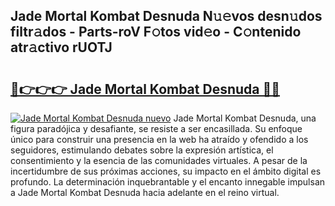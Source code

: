 ## Jade Mortal Kombat Desnuda N𝚞𝚎vos desn𝚞dos filtr𝚊dos - Parts-roV F𝚘tos vid𝚎o - C𝚘ntenido atr𝚊ctivo rUOTJ

# <h2><a href="http://mbbtsn.tromn.icu/?c=Jade+Mortal+Kombat+Desnuda">🔗👉👉👉 Jade Mortal Kombat Desnuda 🔗🔗</a></h2>

[![Jade Mortal Kombat Desnuda nuevo](https://i.imgur.com/pEAQMta.gif)](http://mbbtsn.tromn.icu/?c=Jade+Mortal+Kombat+Desnuda)
Jade Mortal Kombat Desnuda, una figura paradójica y desafiante, se resiste a ser encasillada. Su enfoque único para construir una presencia en la web ha atraído y ofendido a los seguidores, estimulando debates sobre la expresión artística, el consentimiento y la esencia de las comunidades virtuales. A pesar de la incertidumbre de sus próximas acciones, su impacto en el ámbito digital es profundo. La determinación inquebrantable y el encanto innegable impulsan a Jade Mortal Kombat Desnuda hacia adelante en el reino virtual.
